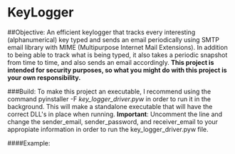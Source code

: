 # KeyLogger

##Objective:
An efficient keylogger that tracks every interesting (alphanumerical) key typed and sends an email periodically using SMTP email library with MIME (Multipurpose Internet Mail Extensions).
In addition to being able to track what is being typed, it also takes a periodic snapshot from time to time, and also 
sends an email accordingly. **This project is intended for security purposes, so what you might do with this project is your own responsibility.**

###Build:
To make this project an executable, I recommend using the command pyinstaller -F *key_logger_driver.pyw* in order to run it in the background.
This will make a standalone executable that will have the correct DLL's in place when running. 
**Important**: Uncomment the line and change the sender_email, sender_password, and receiver_email to your appropiate information in order to run
the key_logger_driver.pyw file.


####Example:

